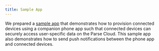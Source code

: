 ```yaml
---
title: Sample App
---
```


We prepared a [sample app](https://github.com/parseplatform/Anydevice) that demonstrates how to provision connected devices using a companion phone app such that connected devices can securely access user-specific data on the Parse Cloud. This sample app also demonstrates how to send push notifications between the phone app and connected devices.
